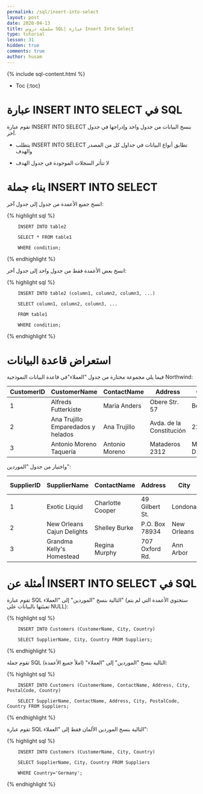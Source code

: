 ```yaml
---
permalink: /sql/insert-into-select
layout: post
date: 2020-04-13
title: سلسلة دروس SQL| عبارة Insert Into Select
type: tutorial
lesson: 31
hidden: true
comments: true
author: husam
---
```


{% include sql-content.html %}

* Toc
{:toc}

# عبارة INSERT INTO SELECT في SQL

تقوم عبارة INSERT INTO SELECT بنسخ البيانات من جدول واحد وإدراجها في جدول آخر.


* يتطلب INSERT INTO SELECT تطابق أنواع البيانات في جداول كل من المصدر والهدف

* لا تتأثر السجلات الموجودة في جدول الهدف

# بناء جملة INSERT INTO SELECT

انسخ جميع الأعمدة من جدول إلى جدول آخر:

{% highlight sql %}

		INSERT INTO table2

		SELECT * FROM table1

		WHERE condition;

{% endhighlight %}

انسخ بعض الأعمدة فقط من جدول واحد إلى جدول آخر:

{% highlight sql %}

		INSERT INTO table2 (column1, column2, column3, ...)

		SELECT column1, column2, column3, ...

		FROM table1

		WHERE condition; 

{% endhighlight %}

# استعراض قاعدة البيانات

فيما يلي  مجموعة مختارة من جدول "العملاء"في قاعدة البيانات النموذجية Northwind:


| CustomerID |	CustomerName |	ContactName |	Address |	City |	PostalCode |	Country |
| --------- | ------------- | ------------   | -------- | ----------- | --------- | ----------- |
| 1 | Alfreds Futterkiste |	Maria Anders |	Obere Str. 57 |	Berlin |	12209 |	Germany |
| 2 |	Ana Trujillo Emparedados y helados |	Ana Trujillo |	Avda. de la Constitución| 2222 | México D.F. |	05021 |	Mexico |
| 3 |	Antonio Moreno Taquería  |	Antonio Moreno |	Mataderos 2312 |	México D.F. |	05023 |	Mexico |

واختيار من جدول "الموردين":

| SupplierID |	SupplierName |	ContactName |	Address  |	City |	Postal Code |	Country |
| ---------- | ------------- | ------------- | --------- | ----------- | ---------- | --------- |
| 1 |	Exotic Liquid |	Charlotte Cooper |	49 Gilbert St. |	Londona |	EC1 4SD |	UK |
| 2 |	New Orleans Cajun Delights |	Shelley Burke |	P.O. Box 78934 |	New Orleans |	70117 |	USA |
| 3 |	Grandma Kelly's Homestead |	Regina Murphy |	707 Oxford Rd. |	Ann Arbor |	48104 |	USA |

# أمثلة عن INSERT INTO SELECT في SQL

تقوم عبارة SQL التالية بنسخ "الموردين" إلى "العملاء" (ستحتوي الأعمدة التي لم يتم تعبئتها بالبيانات على NULL):


{% highlight sql %}

		INSERT INTO Customers (CustomerName, City, Country)

		SELECT SupplierName, City, Country FROM Suppliers;

{% endhighlight %}

تقوم جملة SQL التالية بنسخ "الموردين" إلى "العملاء" (املأ جميع الأعمدة):

{% highlight sql %}

		INSERT INTO Customers (CustomerName, ContactName, Address, City, PostalCode, Country)

		SELECT SupplierName, ContactName, Address, City, PostalCode, Country FROM Suppliers;

{% endhighlight %}

تقوم عبارة SQL التالية بنسخ الموردين الألمان فقط إلى "العملاء":


{% highlight sql %}

		INSERT INTO Customers (CustomerName, City, Country)

		SELECT SupplierName, City, Country FROM Suppliers

		WHERE Country='Germany';

{% endhighlight %}


